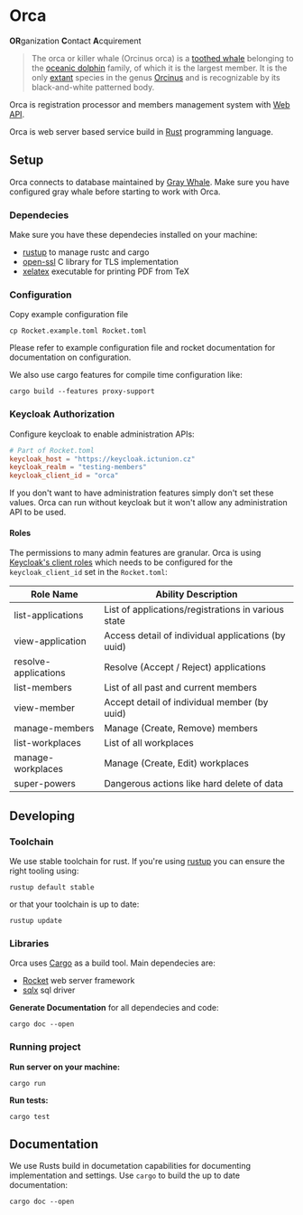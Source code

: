 # Orca

**OR**ganization **C**ontact **A**cquirement

> The orca or killer whale (Orcinus orca) is a [toothed whale](https://en.wikipedia.org/wiki/Toothed_whale)
> belonging to the [oceanic dolphin](https://en.wikipedia.org/wiki/Oceanic_dolphin) family, of which it is the largest member.
> It is the only [extant](https://en.wikipedia.org/wiki/Neontology#Extant_taxa_versus_extinct_taxa)
> species in the genus [Orcinus](https://en.wikipedia.org/wiki/Orcinus)
> and is recognizable by its black-and-white patterned body.

Orca is registration processor and members management system with [Web API](https://en.wikipedia.org/wiki/Web_API).

Orca is web server based service build in [Rust](rust-lang.org) programming language.

## Setup

Orca connects to database maintained by [Gray Whale](../gray-whale).
Make sure you have configured gray whale before starting to work with Orca.

### Dependecies

Make sure you have these dependecies installed on your machine:

- [rustup](https://rustup.rs/) to manage rustc and cargo
- [open-ssl](https://www.openssl.org/) C library for TLS implementation
- [xelatex](https://xetex.sourceforge.net/) executable for printing PDF from TeX

### Configuration

Copy example configuration file

```
cp Rocket.example.toml Rocket.toml
```

Please refer to example configuration file and rocket documentation for documentation on configuration.

We also use cargo features for compile time configuration like:

```
cargo build --features proxy-support
```

### Keycloak Authorization

Configure keycloak to enable administration APIs:

```toml
# Part of Rocket.toml
keycloak_host = "https://keycloak.ictunion.cz"
keycloak_realm = "testing-members"
keycloak_client_id = "orca"
```

If you don't want to have administration features simply don't set these values.
Orca can run without keycloak but it won't allow any administration API to be used.

#### Roles

The permissions to many admin features are granular.
Orca is using [Keycloak's client roles](https://www.keycloak.org/docs/latest/server_admin/#core-concepts-and-terms)
which needs to be configured for the `keycloak_client_id` set in the `Rocket.toml`:

| Role Name            | Ability Description                                 |
|----------------------|-----------------------------------------------------|
| list-applications    | List of applications/registrations in various state |
| view-application     | Access detail of individual applications (by uuid)  |
| resolve-applications | Resolve (Accept / Reject) applications              |
| list-members         | List of all past and current members                |
| view-member          | Accept detail of individual member (by uuid)        |
| manage-members       | Manage (Create, Remove) members                     |
| list-workplaces      | List of all workplaces                              |
| manage-workplaces    | Manage (Create, Edit) workplaces                    |
| super-powers         | Dangerous actions like hard delete of data          |

## Developing

### Toolchain

We use stable toolchain for rust.
If you're using [rustup](https://rustup.rs/) you can ensure the right tooling using:

```
rustup default stable
```

or that your toolchain is up to date:

```
rustup update
```

### Libraries

Orca uses [Cargo](https://doc.rust-lang.org/cargo/) as a build tool.
Main dependecies are:

- [Rocket](https://rocket.rs/) web server framework
- [sqlx](https://crates.io/crates/sqlx) sql driver

__Generate Documentation__ for all dependecies and code:

```
cargo doc --open
```

### Running project

__Run server on your machine:__

```
cargo run
```

__Run tests:__

```
cargo test
```

## Documentation

We use Rusts build in documetation capabilities for documenting implementation
and settings. Use `cargo` to build the up to date documentation:

```
cargo doc --open
```
